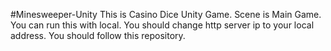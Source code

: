 #Minesweeper-Unity
This is Casino Dice Unity Game.
Scene is Main Game.
You can run this with local.
You should change http server ip to your local address.
You should follow this repository.
